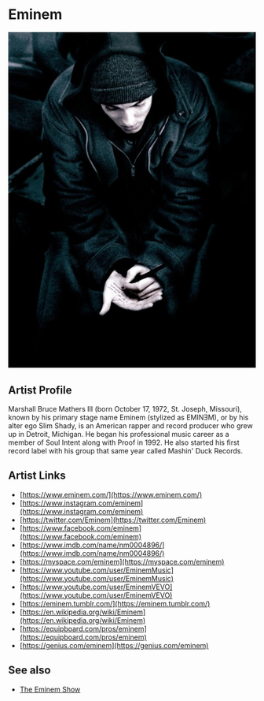 # Eminem

![](../../assets/artists/Eminem.png)

## Artist Profile

Marshall Bruce Mathers III (born October 17, 1972, St. Joseph, Missouri), known by his primary stage name Eminem (stylized as EMINƎM), or by his alter ego Slim Shady, is an American rapper and record producer who grew up in Detroit, Michigan. He began his professional music career as a member of Soul Intent along with Proof in 1992. He also started his first record label with his group that same year called Mashin' Duck Records.

## Artist Links

- [https://www.eminem.com/](https://www.eminem.com/)
- [https://www.instagram.com/eminem](https://www.instagram.com/eminem)
- [https://twitter.com/Eminem](https://twitter.com/Eminem)
- [https://www.facebook.com/eminem](https://www.facebook.com/eminem)
- [https://www.imdb.com/name/nm0004896/](https://www.imdb.com/name/nm0004896/)
- [https://myspace.com/eminem](https://myspace.com/eminem)
- [https://www.youtube.com/user/EminemMusic](https://www.youtube.com/user/EminemMusic)
- [https://www.youtube.com/user/EminemVEVO](https://www.youtube.com/user/EminemVEVO)
- [https://eminem.tumblr.com/](https://eminem.tumblr.com/)
- [https://en.wikipedia.org/wiki/Eminem](https://en.wikipedia.org/wiki/Eminem)
- [https://equipboard.com/pros/eminem](https://equipboard.com/pros/eminem)
- [https://genius.com/eminem](https://genius.com/eminem)


## See also

- [The Eminem Show](The_Eminem_Show.md)
